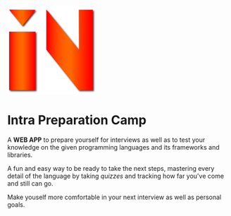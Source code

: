 <img src="https://github.com/ninacressoni/IntraPrepCamp/blob/main/intraprep-logo.png" width="200" height="200">  

# Intra Preparation Camp

A **WEB APP** to prepare yourself for interviews as well as to test your knowledge on the given programming languages
and its frameworks and libraries.

A fun and easy way to be ready to take the next steps, mastering every detail of the language by taking *quizzes* 
and tracking how far you've come and still can go.

Make youself more comfortable in your next interview as well as personal goals.



